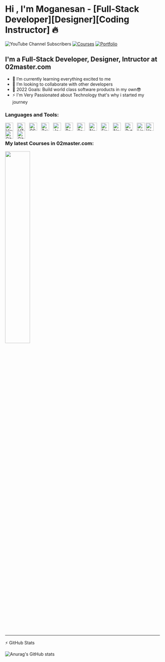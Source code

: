 # Hi , I'm Moganesan - [Full-Stack Developer][Designer][Coding Instructor] 🔥

![YouTube Channel Subscribers](https://img.shields.io/youtube/channel/subscribers/UC7xPYNGJfIYcEf--iiYyHHA?logo=youtube&logoColor=red&style=for-the-badge)
[![Courses](https://img.shields.io/website?label=02master.com&style=for-the-badge&url=https%3A%2F%2Fcodestackr.com)](https://02master.com)
[![Portfolio](https://img.shields.io/website?label=moganesan.tech&style=for-the-badge&url=https%3A%2F%2Fcodestackr.com)](https://moganesan.tech)

## I'm a Full-Stack Developer, Designer, Intructor at 02master.com

- 🌱 I’m currently learning everything excited to me
- 👯 I’m looking to collaborate with other developers
- 🥅 2022 Goals: Build world class software products in my own😎
- ⚡ I'm Very Passionated about Technology that's why i started my journey

### Languages and Tools:

<img align="left" alt="Visual Studio Code" width="26px" src="https://cdn.jsdelivr.net/gh/devicons/devicon/icons/vscode/vscode-original.svg" style="padding-right:10px;" />
<img align="left" alt="HTML5" width="26px" src="https://cdn.jsdelivr.net/gh/devicons/devicon/icons/html5/html5-original.svg" style="padding-right:10px;" />
<img align="left" alt="CSS3" width="26px" src="https://cdn.jsdelivr.net/gh/devicons/devicon/icons/css3/css3-original.svg" style="padding-right:10px;" />
<img align="left" alt="Tailwind" width="26px" src="https://www.moganesan.tech/_next/image?url=%2F_next%2Fstatic%2Fmedia%2Ftailwind.84d39193.svg&w=128&q=75" style="padding-right:10px;" />
<img align="left" alt="JavaScript" width="26px" src="https://cdn.jsdelivr.net/gh/devicons/devicon/icons/javascript/javascript-original.svg" style="padding-right:10px;" />
<img align="left" alt="React" width="26px" src="https://cdn.jsdelivr.net/gh/devicons/devicon/icons/react/react-original.svg" style="padding-right:10px;" />
<img align="left" alt="Redux" width="26px" src="https://www.moganesan.tech/_next/image?url=%2F_next%2Fstatic%2Fmedia%2Fredux.e69ee6a0.svg&w=128&q=75" style="padding-right:10px;" />
<img align="left" alt="Nextjs" width="26px" src="https://www.moganesan.tech/_next/image?url=%2F_next%2Fstatic%2Fmedia%2Fnext.37f1ba86.svg&w=128&q=75" style="padding-right:10px;" />
<img align="left" alt="Firebase" width="26px" src="https://www.moganesan.tech/_next/image?url=%2F_next%2Fstatic%2Fmedia%2Ffirebase.cf401f3e.svg&w=128&q=75" style="padding-right:10px;" />
<img align="left" alt="Node.js" width="26px" src="https://cdn.jsdelivr.net/gh/devicons/devicon/icons/nodejs/nodejs-original.svg" style="padding-right:10px;" />
<img align="left" alt="Python" width="26px" src="https://www.moganesan.tech/_next/image?url=%2F_next%2Fstatic%2Fmedia%2Fpython.fb413dc7.svg&w=128&q=75" style="padding-right:10px;" />
<img align="left" alt="Linux" width="26px" src="https://www.moganesan.tech/_next/image?url=%2F_next%2Fstatic%2Fmedia%2Flinux.d6714959.svg&w=128&q=75" />
<img align="left" alt="Vercel" width="26px" src="https://www.moganesan.tech/_next/image?url=%2F_next%2Fstatic%2Fmedia%2Fvercel.835f5ae7.svg&w=128&q=75" />
<img align="left" alt="Git" width="26px" src="https://cdn.jsdelivr.net/gh/devicons/devicon/icons/git/git-original.svg" style="padding-right:10px;" />
<img align="left" alt="GitHub" width="26px" src="https://user-images.githubusercontent.com/3369400/139447912-e0f43f33-6d9f-45f8-be46-2df5bbc91289.png" style="padding-right:10px;" />
<br/>
<br/>

### My latest Courses in 02master.com:

<a target="_blank" href="https://www.02master.com/courses/QWN89F4t3Sh6c0yiJ946"><img aligh="left" style="width:40%" src="https://www.02master.com/_next/image?url=https%3A%2F%2Ffirebasestorage.googleapis.com%2Fv0%2Fb%2Fzerotomaster-b630e.appspot.com%2Fo%2FComplete%2520JavaScript%2520Course%2520Thumbnail.jpg%3Falt%3Dmedia%26token%3Dc9eb6f9e-2777-4ec9-942c-8fb4f3c36da3&w=1920&q=75"/>
</a>

---

⚡ GitHub Stats
  
![Anurag's GitHub stats](https://github-readme-stats.vercel.app/api?username=moganesan&show_icons=true&theme=radical)
